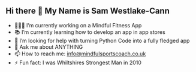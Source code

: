 ## Hi there 👋 My Name is Sam Westlake-Cann
- 🧑🏻‍💻 I’m currently working on a Mindful Fitness App
- 📚 I’m currently learning how to develop an app in app stores
- 🤔 I’m looking for help with turning Python Code into a fully fledged app
- 💬 Ask me about ANYTHING
- 📫 How to reach me: info@mindfulsportscoach.co.uk
- ⚡ Fun fact: I was Whiltshires Strongest Man in 2010

<!--
**SamWestlake-Cann/SamWestlake-Cann** is a ✨ _special_ ✨ repository because its `README.md` (this file) appears on your GitHub profile.

Here are some ideas to get you started:

- 🧑🏻‍💻 I’m currently working on a Mindful Fitness App
- 📚 I’m currently learning how to develop an app in app stores
- 🤔 I’m looking for help with turning Python Code into a fully fledged app
- 💬 Ask me about ANYTHING
- 📫 How to reach me: info@mindfulsportscoach.co.uk
- ⚡ Fun fact: I was Whiltshires Strongest Man in 2010
-->
